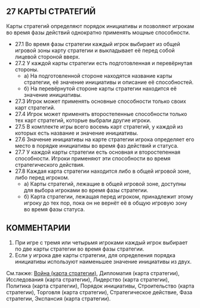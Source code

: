 27 КАРТЫ СТРАТЕГИЙ
---

Карты стратегий определяют порядок инициативы и позволяют игрокам во время фазы действий однократно применять мощные способности.
* 27.1 Во время фазы стратегии каждый игрок выбирает из общей игровой зоны карту стратегии и выкладывает её перед собой лицевой стороной вверх.
* 27.2 У каждой карты стратегии есть подготовленная и перевёрнутая стороны.
    * а) На подготовленной стороне находятся название карты стратегии, её значение инициативы и описание её способностей.
    * б) На перевёрнутой стороне карты стратегии находится её значение инициативы.
* 27.3 Игрок может применять основные способности только своих карт стратегий.
* 27.4 Игрок может применять второстепенные способности только тех карт стратегий, которые выбрали другие игроки.
* 27.5 В комплекте игры всего восемь карт стратегий, у каждой из которых есть название и значение инициативы.
* 27.6 Значение инициативы на карте стратегии игрока определяет его место в порядке инициативы во время фаз действий и статуса.
* 27.7 У каждой карты стратегии есть основная и второстепенная способности. Игроки применяют эти способности во время стратегического действия.
* 27.8 Каждая карта стратегии находится либо в общей игровой зоне, либо перед игроком.
    * а) Карты стратегий, лежащие в общей игровой зоне, доступны для выбора игроками во время фазы стратегии.
    * б) Карта стратегии, лежащая перед игроком, принадлежит этому игроку до тех пор, пока он не вернёт её в общую игровую зону во время фазы статуса.

КОММЕНТАРИИ
---
1) При игре с тремя или четырьмя игроками каждый игрок выбирает по две карты стратегии во время фазы стратегии.
2) Если у игрока две карты стратегии, для определения порядка инициативы используют наименьшее значение инициативы из двух.

См.также: [Война (карта стратегии)](warfare_sc.md), Дипломатия (карта стратегии), Исследования (карта стратегии), Лидерство (карта стратегии), Политика (карта стратегии), Порядок инициативы, Строительство (карта стратегии), Торговля (карта стратегии), Стратегическое действие, Фаза стратегии, Экспансия (карта стратегии).
